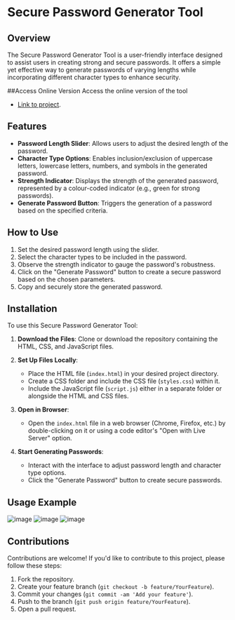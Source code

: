 # Secure Password Generator Tool

## Overview
The Secure Password Generator Tool is a user-friendly interface designed to assist users in creating strong and secure passwords. It offers a simple yet effective way to generate passwords of varying lengths while incorporating different character types to enhance security.

##Access Online Version
Access the online version of the tool 
-  [Link to project](https://udaykiran6463.github.io/Password-Generator/).

## Features
- **Password Length Slider**: Allows users to adjust the desired length of the password.
- **Character Type Options**: Enables inclusion/exclusion of uppercase letters, lowercase letters, numbers, and symbols in the generated password.
- **Strength Indicator**: Displays the strength of the generated password, represented by a colour-coded indicator (e.g., green for strong passwords).
- **Generate Password Button**: Triggers the generation of a password based on the specified criteria.


## How to Use
1. Set the desired password length using the slider.
2. Select the character types to be included in the password.
3. Observe the strength indicator to gauge the password's robustness.
4. Click on the "Generate Password" button to create a secure password based on the chosen parameters.
5. Copy and securely store the generated password.

## Installation
To use this Secure Password Generator Tool:

1. **Download the Files**: Clone or download the repository containing the HTML, CSS, and JavaScript files.

2. **Set Up Files Locally**:
   - Place the HTML file (`index.html`) in your desired project directory.
   - Create a CSS folder and include the CSS file (`styles.css`) within it.
   - Include the JavaScript file (`script.js`) either in a separate folder or alongside the HTML and CSS files.

3. **Open in Browser**:
   - Open the `index.html` file in a web browser (Chrome, Firefox, etc.) by double-clicking on it or using a code editor's "Open with Live Server" option.

4. **Start Generating Passwords**:
   - Interact with the interface to adjust password length and character type options.
   - Click the "Generate Password" button to create secure passwords.

## Usage Example
![image](https://github.com/udaykiran6463/Password-Generator/assets/139199158/4513ad82-f393-485a-b523-bdfc8c443940)
![image](https://github.com/udaykiran6463/Password-Generator/assets/139199158/632dd5af-aaa3-4af3-a3a6-ecf687605d54)
![image](https://github.com/udaykiran6463/Password-Generator/assets/139199158/616e783a-4ffd-435d-807f-99d2e354fd5d)

## Contributions
Contributions are welcome! If you'd like to contribute to this project, please follow these steps:
1. Fork the repository.
2. Create your feature branch (`git checkout -b feature/YourFeature`).
3. Commit your changes (`git commit -am 'Add your feature'`).
4. Push to the branch (`git push origin feature/YourFeature`).
5. Open a pull request.


